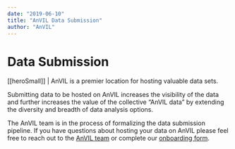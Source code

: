 ```yaml
---
date: "2019-06-10"
title: "AnVIL Data Submission"
author: "AnVIL"
---
```


# Data Submission 

[[heroSmall]]
| AnVIL is a premier location for hosting valuable data sets. 

Submitting data to be hosted on AnVIL increases the visibility of the data and further increases the value of the collective “AnVIL data” by extending the diversity and breadth of data analysis options.

The AnVIL team is in the process of formalizing the data submission pipeline. If you have questions about hosting your data on AnVIL please feel free to reach out to the [AnVIL team](anvil-project-managers@lists.anvilproject.org) or complete our [onboarding form](https://docs.google.com/forms/d/e/1FAIpQLSe3NViQ8bTkXexqJ7QukcIcSwe1OLlIirScvaP7YXq4TMqa7A/viewform).


